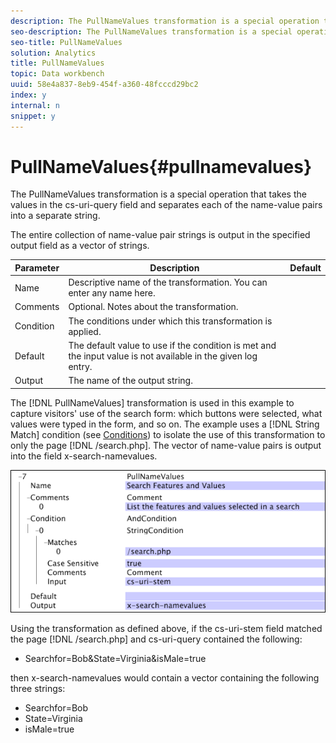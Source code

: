 ```yaml
---
description: The PullNameValues transformation is a special operation that takes the values in the cs-uri-query field and separates each of the name-value pairs into a separate string.
seo-description: The PullNameValues transformation is a special operation that takes the values in the cs-uri-query field and separates each of the name-value pairs into a separate string.
seo-title: PullNameValues
solution: Analytics
title: PullNameValues
topic: Data workbench
uuid: 58e4a837-8eb9-454f-a360-48fcccd29bc2
index: y
internal: n
snippet: y
---
```


# PullNameValues{#pullnamevalues}

The PullNameValues transformation is a special operation that takes the values in the cs-uri-query field and separates each of the name-value pairs into a separate string.

 The entire collection of name-value pair strings is output in the specified output field as a vector of strings.

|  Parameter  | Description  | Default  |
|---|---|---|
|  Name  | Descriptive name of the transformation. You can enter any name here.  |  |
|  Comments  | Optional. Notes about the transformation.  |  |
|  Condition  | The conditions under which this transformation is applied.  |  |
|  Default  | The default value to use if the condition is met and the input value is not available in the given log entry.  |  |
|  Output  | The name of the output string.  |  |

The [!DNL PullNameValues] transformation is used in this example to capture visitors' use of the search form: which buttons were selected, what values were typed in the form, and so on. The example uses a [!DNL String Match] condition (see [Conditions](../../../../../home/c-dataset-const-proc/c-conditions/c-conditions.md#concept-9a576a00d5db48e7a599016c441e39e0)) to isolate the use of this transformation to only the page [!DNL /search.php]. The vector of name-value pairs is output into the field x-search-namevalues.

![](assets/cfg_TransformationType_PullNameValues.png)

Using the transformation as defined above, if the cs-uri-stem field matched the page [!DNL /search.php] and cs-uri-query contained the following:

* Searchfor=Bob&State=Virginia&isMale=true

then x-search-namevalues would contain a vector containing the following three strings:

* Searchfor=Bob 
* State=Virginia 
* isMale=true

